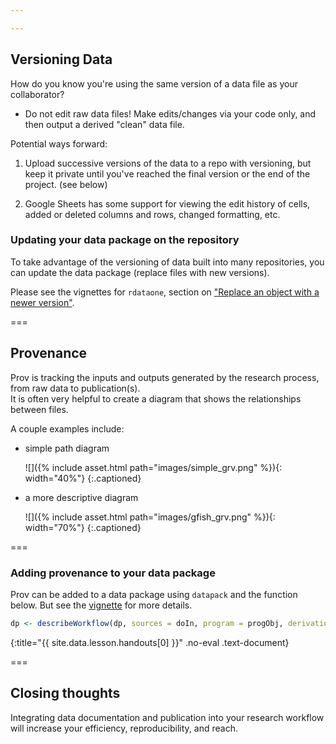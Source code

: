 ```yaml
---

---
```


## Versioning Data

How do you know you're using the same version of a data file as your collaborator?

 - Do not edit raw data files!  Make edits/changes via your code only, and then output a derived "clean" data file. 


Potential ways forward: 

1. Upload successive versions of the data to a repo with versioning, but keep it private until you've reached the final version or the end of the project.  (see below)

2. Google Sheets has some support for viewing the edit history of cells, added or deleted columns and rows, changed formatting, etc.  


### Updating your data package on the repository

To take advantage of the versioning of data built into many repositories, you can update the data package (replace files with new versions).  

Please see the vignettes for `rdataone`, section on ["Replace an object with a newer version"](https://github.com/DataONEorg/rdataone/blob/master/vignettes/upload-data.Rmd).  

===

## Provenance

Prov is tracking the inputs and outputs generated by the research process, from raw data to publication(s).  
It is often very helpful to create a diagram that shows the relationships between files.  

A couple examples include: 

 - simple path diagram  
 
   ![]({% include asset.html path="images/simple_grv.png" %}){: width="40%"}
   {:.captioned}

 - a more descriptive diagram  
 
   ![]({% include asset.html path="images/gfish_grv.png" %}){: width="70%"}
   {:.captioned}

===

### Adding provenance to your data package

Prov can be added to a data package using `datapack` and the function below.  But see the [vignette](https://github.com/ropensci/datapack/blob/master/vignettes/datapack-overview.Rmd) for more details.  



~~~r
dp <- describeWorkflow(dp, sources = doIn, program = progObj, derivations = doOut)
~~~
{:title="{{ site.data.lesson.handouts[0] }}" .no-eval .text-document}


===

## Closing thoughts

Integrating data documentation and publication into your research workflow will increase your efficiency, reproducibility, and reach.  










